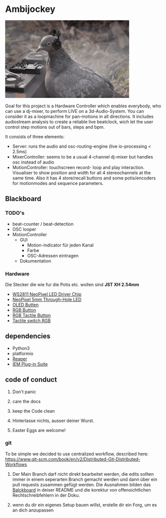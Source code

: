 # Ambijockey

![first ambijocky](doc/pix/gif1.gif)

Goal for this project is a Hardware Controller which enables everybody, who can use a dj-mixer, to perform LIVE on a 3d-Audio-System. You can consider it as a loopmachine for pan-motions in all directions. 
It includes audiostream analysis to create a reliable live beatclock, wich let the user control step motions out of bars, steps and bpm.

It consists of three elements:

- Server: runs the audio and osc-routing-engine (live io-processing < 2.5ms)
- MixerController: seems to be a usual 4-channel dj-mixer but handles osc instead of audio
- MotionController: touchscreen record- loop and play interaction. Visualiser to show position and width for all 4 stereochannels at the same time. Also it has 4 store/recall buttons and some potis/encoders for motionmodes and sequence parameters.

## Blackboard

### TODO's

- beat-counter / beat-detection
- OSC looper
- MotionController
  - GUI
    - Motion-indicator für jeden Kanal
    - Farbe
    - OSC-Adressen eintragen
  - Dokumentation

### Hardware

Die Stecker die wie fur die Potis etc. wollen sind **JST XH 2.54mm**

- [WS2811 NeoPixel LED Driver Chip](https://www.adafruit.com/product/1378)
- [NeoPixel 5mm Through-Hole LED](https://www.adafruit.com/product/1938)
- [OLED Butten](https://www.alibaba.com/product-detail/Lakeview-DSP-OLED-LCD-Display-Screen_60759925392.html?spm=a2700.details.deiletai6.3.74dd7a76xJLr4l)
- [RGB Button](https://www.alibaba.com/product-detail/Lakeview-RGB-Full-Color-Momentary-Illuminated_60769825493.html?bypass=true)
- [RGB Tactile Button](https://www.alibaba.com/product-detail/Lakeview-TL3-RGB-Momentary-LED-Super_60769192488.html?spm=a2700.details.deiletai6.6.5a067a76Q1eRKz&bypass=true)
- [Tactile switch RGB](https://www.alibaba.com/product-detail/Tactile-switch-6x6-CHA-C602-series_1600146809793.html?spm=a2700.galleryofferlist.normal_offer.d_title.331e4785F4DJr6&s=p)

## dependencies

- Python3
- platformio
- [Reaper](https://www.reaper.fm/)
- [IEM Plug-in Suite](https://plugins.iem.at/)

## code of conduct

1. Don't panic

2. care the docs

3. keep the Code clean

4. Hinterlasse nichts, ausser deiner Wurst.

5. Easter Eggs are welcome!

### git

To be simple we decided to use centralized workflow, described here:
https://www.git-scm.com/book/en/v2/Distributed-Git-Distributed-Workflows

1. Der Main Branch darf nicht direkt bearbeitet werden, die edits sollten immer in einem seperarten Branch gemacht werden und dann über ein pull requests zusammen gefügt werden. Die Ausnahmen bilden das [Balckboard](#Balckboard) in deiser README und die korektur von offensichtlichen Rechtschreibfehlern in der Doku.

2. wenn du dir ein eigenes Setup bauen willst, erstelle dir ein Forg, um es an dich anzupassen
